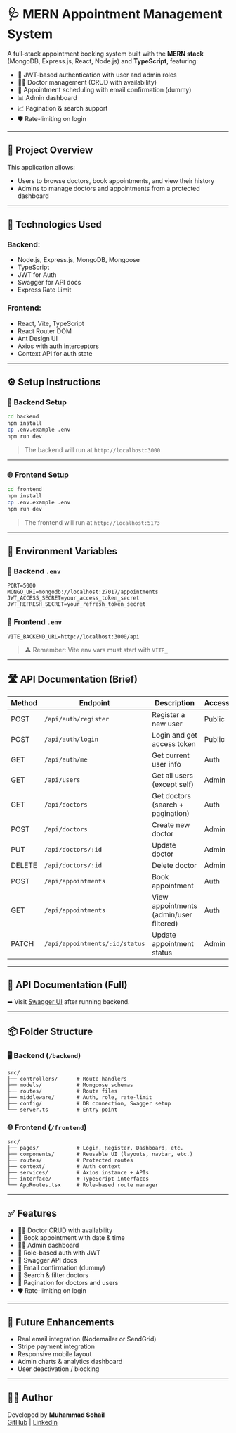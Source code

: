 # 🩺 MERN Appointment Management System

A full-stack appointment booking system built with the **MERN stack** (MongoDB, Express.js, React, Node.js) and **TypeScript**, featuring:

- 🔐 JWT-based authentication with user and admin roles
- 🧑‍⚕️ Doctor management (CRUD with availability)
- 📅 Appointment scheduling with email confirmation (dummy)
- 📊 Admin dashboard
- 📈 Pagination & search support
- 🛡 Rate-limiting on login

---

## 📌 Project Overview

This application allows:

- Users to browse doctors, book appointments, and view their history
- Admins to manage doctors and appointments from a protected dashboard

---

## 🚀 Technologies Used

### Backend:

- Node.js, Express.js, MongoDB, Mongoose
- TypeScript
- JWT for Auth
- Swagger for API docs
- Express Rate Limit

### Frontend:

- React, Vite, TypeScript
- React Router DOM
- Ant Design UI
- Axios with auth interceptors
- Context API for auth state

---

## ⚙️ Setup Instructions

### 🔧 Backend Setup

```bash
cd backend
npm install
cp .env.example .env
npm run dev
```

> The backend will run at `http://localhost:3000`

---

### 🌐 Frontend Setup

```bash
cd frontend
npm install
cp .env.example .env
npm run dev
```

> The frontend will run at `http://localhost:5173`

---

## 🔐 Environment Variables

### 📁 Backend `.env`

```
PORT=5000
MONGO_URI=mongodb://localhost:27017/appointments
JWT_ACCESS_SECRET=your_access_token_secret
JWT_REFRESH_SECRET=your_refresh_token_secret
```

### 📁 Frontend `.env`

```
VITE_BACKEND_URL=http://localhost:3000/api
```

> ⚠️ Remember: Vite env vars must start with `VITE_`

---

## 🛣️ API Documentation (Brief)

| Method | Endpoint                       | Description                             | Access |
| ------ | ------------------------------ | --------------------------------------- | ------ |
| POST   | `/api/auth/register`           | Register a new user                     | Public |
| POST   | `/api/auth/login`              | Login and get access token              | Public |
| GET    | `/api/auth/me`                 | Get current user info                   | Auth   |
| GET    | `/api/users`                   | Get all users (except self)             | Admin  |
| GET    | `/api/doctors`                 | Get doctors (search + pagination)       | Auth   |
| POST   | `/api/doctors`                 | Create new doctor                       | Admin  |
| PUT    | `/api/doctors/:id`             | Update doctor                           | Admin  |
| DELETE | `/api/doctors/:id`             | Delete doctor                           | Admin  |
| POST   | `/api/appointments`            | Book appointment                        | Auth   |
| GET    | `/api/appointments`            | View appointments (admin/user filtered) | Auth   |
| PATCH  | `/api/appointments/:id/status` | Update appointment status               | Admin  |

---

## 📑 API Documentation (Full)

➡ Visit [Swagger UI](http://localhost:5000/api/docs) after running backend.

---

## 📦 Folder Structure

### 🖥 Backend (`/backend`)

```
src/
├── controllers/      # Route handlers
├── models/           # Mongoose schemas
├── routes/           # Route files
├── middleware/       # Auth, role, rate-limit
├── config/           # DB connection, Swagger setup
└── server.ts         # Entry point
```

### 🌐 Frontend (`/frontend`)

```
src/
├── pages/            # Login, Register, Dashboard, etc.
├── components/       # Reusable UI (layouts, navbar, etc.)
├── routes/           # Protected routes
├── context/          # Auth context
├── services/         # Axios instance + APIs
├── interface/        # TypeScript interfaces
└── AppRoutes.tsx     # Role-based route manager
```

---

## ✅ Features

- 🧑‍⚕️ Doctor CRUD with availability
- 📅 Book appointment with date & time
- 🧑‍💼 Admin dashboard
- 🔐 Role-based auth with JWT
- 📄 Swagger API docs
- 📩 Email confirmation (dummy)
- 🔎 Search & filter doctors
- 📃 Pagination for doctors and users
- 🛡 Rate-limiting on login

---

## 📌 Future Enhancements

- Real email integration (Nodemailer or SendGrid)
- Stripe payment integration
- Responsive mobile layout
- Admin charts & analytics dashboard
- User deactivation / blocking

---

## 🧑‍💻 Author

Developed by **Muhammad Sohail**  
[GitHub](https://github.com/sohaildev7) | [LinkedIn](https://linkedin.com/in/your-profile)
